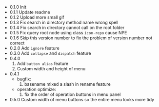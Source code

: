 - 0.1.0 Init
- 0.1.1 Update readme
- 0.1.2 Upload more small gif
- 0.1.3 Fix search in directory method name wrong spell
- 0.1.4 Fix search in directory cannot call on the root folder
- 0.1.5 Fix query root node using class `icon-repo` cause NPE
- 0.1.6 Skip this version number to fix the problem of version number not correct
- 0.2.0 Add `ignore` feature
- 0.3.0 Add `collapse` and `dispatch` feature
- 0.4.0
    1. Add `button alias` feature
    2. Custom width and height of menu
- 0.4.1
    - bugfix:
        1. basename mixed a slash in rename feature
    - operation optimize:
        1. fix the order of operation buttons in menu panel
- 0.5.0 Custom width of menu buttons so the entire menu looks more tidy 
